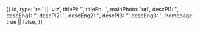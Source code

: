 [{
    id,
    type: 'rel' || 'viz', 
    titlePl: '',
    titleEn: '',
    mainPhoto: 'url',
    descPl1: '',
    descEng1: '',
    descPl2: '',
    descEng2: '',
    descPl3: '',
    descEng3: '',
    homepage: true || false,
}]